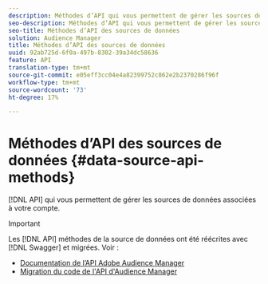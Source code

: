```yaml
---
description: Méthodes d’API qui vous permettent de gérer les sources de données associées à votre compte.
seo-description: Méthodes d’API qui vous permettent de gérer les sources de données associées à votre compte.
seo-title: Méthodes d’API des sources de données
solution: Audience Manager
title: Méthodes d’API des sources de données
uuid: 92ab725d-6f0a-497b-8302-39a34dc58636
feature: API
translation-type: tm+mt
source-git-commit: e05eff3cc04e4a82399752c862e2b2370286f96f
workflow-type: tm+mt
source-wordcount: '73'
ht-degree: 17%

---
```



# Méthodes d’API des sources de données {#data-source-api-methods}

[!DNL API] qui vous permettent de gérer les sources de données associées à votre compte.

<!-- c_rest_data_sources.xml -->

>[!IMPORTANT]
>
>Les [!DNL API] méthodes de la source de données ont été réécrites avec [!DNL Swagger] et migrées. Voir :
>
>* [Documentation de l’API Adobe Audience Manager](https://bank.demdex.com/portal/swagger/index.html)
>* [Migration du code de l&#39;API d&#39;Audience Manager](../../api/api-swagger-migration.md)
>
